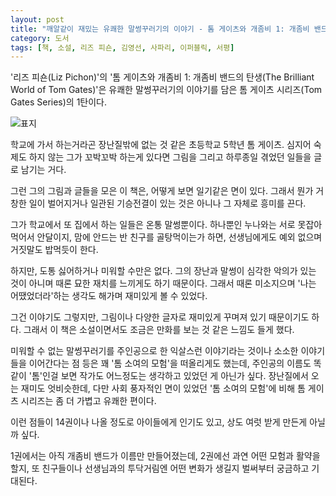 ```yaml
---
layout: post
title: "깨알같이 재밌는 유쾌한 말썽꾸러기의 이야기 - 톰 게이츠와 개좀비 1: 개좀비 밴드의 탄생"
category: 도서
tags: [책, 소설, 리즈 피숀, 김영선, 사파리, 이퍼블릭, 서평]
---
```


'리즈 피숀(Liz Pichon)'의
'톰 게이츠와 개좀비 1: 개좀비 밴드의 탄생(The Brilliant World of Tom Gates)'은
유쾌한 말썽꾸러기의 이야기를 담은 톰 게이츠 시리즈(Tom Gates Series)의 1탄이다.

![표지](https://lh3.googleusercontent.com/Xhm8gQ9Hc2yTJvH4GTWlo2DOCm3l93hLvQ-VftIgJvQ68xHoPpf-9_p3CCuuuHvNLxbznjWXNMNcOQ=s480)

학교에 가서 하는거라곤 장난질밖에 없는 것 같은 초등학교 5학년 톰 게이츠.
심지어 숙제도 하지 않는 그가 꼬박꼬박 하는게 있다면
그림을 그리고 하루종일 겪었던 일들을 글로 남기는 거다.

그런 그의 그림과 글들을 모은 이 책은,
어떻게 보면 일기같은 면이 있다.
그래서 뭔가 거창한 일이 벌어지거나 일관된 기승전결이 있는 것은 아니나
그 자체로 흥미를 끈다.

그가 학교에서 또 집에서 하는 일들은 온통 말썽뿐이다.
하나뿐인 누나와는 서로 못잡아 먹어서 안달이지,
맘에 안드는 반 친구를 골탕먹이는가 하면,
선생님에게도 예외 없으며
거짓말도 밥먹듯이 한다.

하지만, 도통 싫어하거나 미워할 수만은 없다.
그의 장난과 말썽이 심각한 악의가 있는 것이 아니며
때론 묘한 재치를 느끼게도 하기 때문이다.
그래서 때론 미소지으며 '나는 어땠었더라'하는 생각도 해가며 재미있게 볼 수 있었다.

그건 이야기도 그렇지만,
그림이나 다양한 글자로 재미있게 꾸며져 있기 때문이기도 하다.
그래서 이 책은 소설이면서도 조금은 만화를 보는 것 같은 느낌도 들게 했다.

미워할 수 없는 말썽꾸러기를 주인공으로 한 익살스런 이야기라는 것이나
소소한 이야기들을 이어간다는 점 등은
꽤 '톰 소여의 모험'을 떠올리게도 했는데,
주인공의 이름도 똑같이 '톰'인걸 보면 작가도 어느정도는 생각하고 있었던 게 아닌가 싶다.
장난질에서 오는 재미도 엇비슷한데,
다만 사회 풍자적인 면이 있었던 '톰 소여의 모험'에 비해
톰 게이츠 시리즈는 좀 더 가볍고 유쾌한 편이다.

이런 점들이 14권이나 나올 정도로 아이들에게 인기도 있고,
상도 여럿 받게 만든게 아닐까 싶다.

1권에서는 아직 개좀비 밴드가 이름만 만들어졌는데,
2권에선 과연 어떤 모험과 활약을 할지,
또 친구들이나 선생님과의 투닥거림엔 어떤 변화가 생길지
벌써부터 궁금하고 기대된다.
